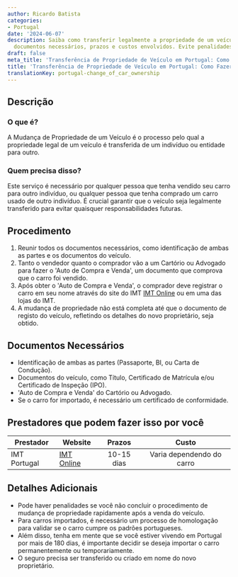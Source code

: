 ```yaml
---
author: Ricardo Batista
categories:
- Portugal
date: '2024-06-07'
description: Saiba como transferir legalmente a propriedade de um veículo em Portugal,
  documentos necessários, prazos e custos envolvidos. Evite penalidades futuras!
draft: false
meta_title: 'Transferência de Propriedade de Veículo em Portugal: Como Fazer'
title: 'Transferência de Propriedade de Veículo em Portugal: Como Fazer'
translationKey: portugal-change_of_car_ownership
---
```



## Descrição
### O que é?
A Mudança de Propriedade de um Veículo é o processo pelo qual a propriedade legal de um veículo é transferida de um indivíduo ou entidade para outro.

### Quem precisa disso?
Este serviço é necessário por qualquer pessoa que tenha vendido seu carro para outro indivíduo, ou qualquer pessoa que tenha comprado um carro usado de outro indivíduo. É crucial garantir que o veículo seja legalmente transferido para evitar quaisquer responsabilidades futuras.

## Procedimento
1. Reunir todos os documentos necessários, como identificação de ambas as partes e os documentos do veículo.
2. Tanto o vendedor quanto o comprador vão a um Cartório ou Advogado para fazer o 'Auto de Compra e Venda', um documento que comprova que o carro foi vendido.
3. Após obter o 'Auto de Compra e Venda', o comprador deve registrar o carro em seu nome através do site do IMT [IMT Online](https://servicos.imt-ip.pt/) ou em uma das lojas do IMT.
4. A mudança de propriedade não está completa até que o documento de registo do veículo, refletindo os detalhes do novo proprietário, seja obtido.

## Documentos Necessários
- Identificação de ambas as partes (Passaporte, BI, ou Carta de Condução).
- Documentos do veículo, como Título, Certificado de Matrícula e/ou Certificado de Inspeção (IPO).
- 'Auto de Compra e Venda' do Cartório ou Advogado.
- Se o carro for importado, é necessário um certificado de conformidade.

## Prestadores que podem fazer isso por você

| Prestador        |     Website     |     Prazos    |       Custo      |
| --------------- | --------------- |  :-------------: | :-------------: |
| IMT Portugal    | [IMT Online](https://servicos.imt-ip.pt/)  |      10-15 dias |        Varia dependendo do carro   |

## Detalhes Adicionais
- Pode haver penalidades se você não concluir o procedimento de mudança de propriedade rapidamente após a venda do veículo.
- Para carros importados, é necessário um processo de homologação para validar se o carro cumpre os padrões portugueses.
- Além disso, tenha em mente que se você estiver vivendo em Portugal por mais de 180 dias, é importante decidir se deseja importar o carro permanentemente ou temporariamente.
- O seguro precisa ser transferido ou criado em nome do novo proprietário.